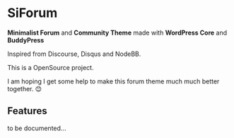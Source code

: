 # SiForum
**Minimalist Forum** and **Community Theme** made with **WordPress Core** and **BuddyPress**

Inspired from Discourse, Disqus and NodeBB.

This is a OpenSource project. 

I am hoping I get some help to make this forum theme much much better together. 😊


## Features

to be documented...


 
